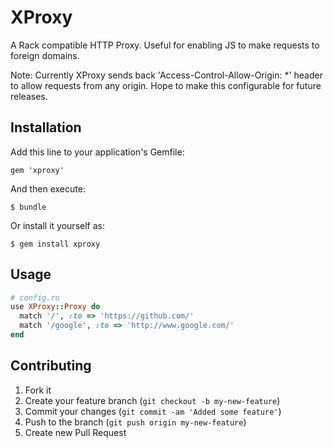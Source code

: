 # XProxy

A Rack compatible HTTP Proxy. Useful for enabling JS to make requests to foreign domains.

Note: Currently XProxy sends back 'Access-Control-Allow-Origin: *' header to allow requests from any origin.  Hope to make this configurable for future releases.

## Installation

Add this line to your application's Gemfile:

    gem 'xproxy'

And then execute:

    $ bundle

Or install it yourself as:

    $ gem install xproxy

## Usage

```ruby
# config.ru
use XProxy::Proxy do
  match '/', :to => 'https://github.com/'
  match '/google', :to => 'http://www.google.com/'
end
```

## Contributing

1. Fork it
2. Create your feature branch (`git checkout -b my-new-feature`)
3. Commit your changes (`git commit -am 'Added some feature'`)
4. Push to the branch (`git push origin my-new-feature`)
5. Create new Pull Request
